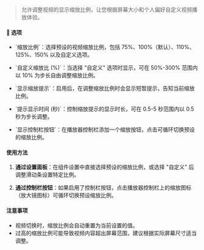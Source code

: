> 允许调整视频的显示缩放比例，让您根据屏幕大小和个人偏好自定义视频播放体验。

#### 🔧 **选项**

- \`缩放比例\`：选择预设的视频缩放比例，包括 75%、100%（默认）、110%、125%、150% 以及自定义选项。

- \`自定义缩放比 (%)\`：当选择 "自定义" 选项时显示，可在 50%-300% 范围内以 10% 为步长自由调整缩放比例。

- \`显示缩放提示\`：启用后，在调整缩放比例时会显示短暂提示，告知当前缩放比例。

- \`提示显示时间 (秒)\`：控制缩放提示的显示时长，可在 0.5-5 秒范围内以 0.5 秒为步长调整。

- \`显示控制栏按钮\`：在播放器控制栏添加一个缩放按钮，点击可循环切换预设的缩放比例。

#### **使用方法**

1. **通过设置面板**：在组件设置中直接选择预设的缩放比例，或选择 "自定义" 后调整滑动条设置特定比例。

2. **通过控制栏按钮**：如果启用了控制栏按钮，点击播放器控制栏上的缩放图标（放大镜图标）可循环切换预设缩放比例。

#### **注意事项**

- 视频切换时，缩放比例会自动重置为当前设置的值。
- 过高的缩放比例可能导致视频内容超出屏幕范围，建议根据实际屏幕尺寸适当调整。
